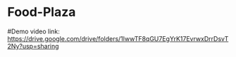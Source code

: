 # Food-Plaza

#Demo video link: https://drive.google.com/drive/folders/1lwwTF8qGU7EgYrK17EvrwxDrrDsvT2Ny?usp=sharing
